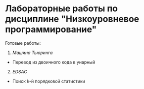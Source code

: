 # Лабораторные работы по дисциплине "Низкоуровневое программирование"
Готовые работы:
1. *Машина Тьюринга*
  * Перевод из двоичного кода в унарный
2. *EDSAC* 
  * Поиск k-й порядковой статистики
